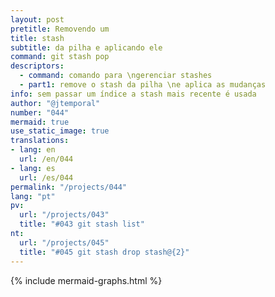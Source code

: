 ```yaml
---
layout: post
pretitle: Removendo um
title: stash
subtitle: da pilha e aplicando ele
command: git stash pop
descriptors:
  - command: comando para \ngerenciar stashes
  - part1: remove o stash da pilha \ne aplica as mudanças
info: sem passar um índice a stash mais recente é usada
author: "@jtemporal"
number: "044"
mermaid: true
use_static_image: true
translations:
- lang: en
  url: /en/044
- lang: es
  url: /es/044
permalink: "/projects/044"
lang: "pt"
pv:
  url: "/projects/043"
  title: "#043 git stash list"
nt:
  url: "/projects/045"
  title: "#045 git stash drop stash@{2}"
---
```


{% include mermaid-graphs.html %}
